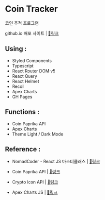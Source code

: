 # Coin Tracker

코인 추적 프로그램

github.io 배포 사이트 |
<a href="https://hdy86.github.io/coin-tracker-app/" title="Coin Tracker" target="_blank">🔗링크</a>

## Using :

- Styled Components
- Typescript
- React Router DOM v5
- React Query
- React Helmet
- Recoil
- Apex Charts
- GH Pages

## Functions :

- Coin Paprika API
- Apex Charts
- Theme Light / Dark Mode

## Reference :

- NomadCoder - React JS 마스터클래스 |
  <a href="https://nomadcoders.co/react-masterclass/lobby" title="Nomad Coder" target="_blank">🔗링크</a>

- Coin Paprika API |
  <a href="https://api.coinpaprika.com/" title="Coin Paprika" target="_blank">🔗링크</a>

- Crypto Icon API |
  <a href="https://coinicons-api.vercel.app/" title="Crypto Icon" target="_blank">🔗링크</a>

- Apex Charts JS |
  <a href="https://apexcharts.com/" title="Apex Charts" target="_blank">🔗링크</a>
